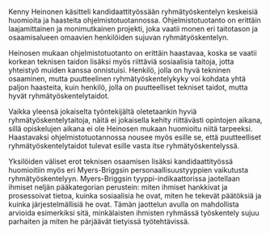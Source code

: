 Kenny Heinonen käsitteli kandidaattityössään ryhmätyöskentelyn keskeisiä huomioita ja haasteita ohjelmistotuotannossa. Ohjelmistotuotanto on erittäin laajamittainen ja monimutkainen projekti, joka vaatii monen eri taitotason ja osaamisalueen omaavien henkilöiden sujuvan ryhmätyöskentelyn. 

Heinosen mukaan ohjelmistotuotanto on erittäin haastavaa, koska se vaatii korkean teknisen taidon lisäksi myös riittäviä sosiaalisia taitoja, jotta yhteistyö muiden kanssa onnistuisi. Henkilö, jolla on hyvä tekninen osaaminen, mutta puutteelinen ryhmätyöskentelykyky voi kohdata yhtä paljon haasteita, kuin henkilö, jolla on puutteelliset tekniset taidot, mutta hyvät ryhmätyöskentelytaidot. 

Vaikka yleensä jokaiselta työntekijältä oletetaankin hyviä ryhmätyöskentelytaitoja, näitä ei jokaisella kehity riittävästi opintojen aikana, sillä opiskelujen aikana ei ole Heinosen mukaan huomioitu niitä tarpeeksi. Haastavaksi ohjelmistotuotannossa nousee myös esille se, että puutteelliset ryhmätyöskentelytaidot tulevat esille vasta itse ryhmätyöskentelyssä. 

Yksilöiden väliset erot teknisen osaamisen lisäksi kandidaattityössä huomioitiin myös eri Myers-Briggsin personaallisuustyyppien vaikutusta ryhmätyöskentelyyn. Myers-Briggsin tyyppi-indikaattorissa jaotellaan ihmiset neljän pääkategorian perustein: miten ihmiset hankkivat ja prosessoivat tietoa, kuinka sosiaalisia he ovat, miten he tekevät päätöksiä ja kuinka järjestelmällisiä he ovat. Tämän jaottelun avulla on mahdollista arvioida esimerkiksi sitä, minkälaisten ihmisten ryhmässä työskentely sujuu parhaiten ja miten he pärjäävät tietyissä työtehtävissä. 

